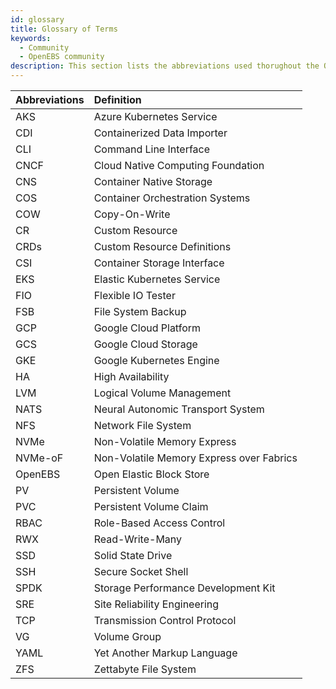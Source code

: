```yaml
---
id: glossary
title: Glossary of Terms
keywords:
  - Community
  - OpenEBS community
description: This section lists the abbreviations used thorughout the OpenEBS documentation
---
```


| Abbreviations | Definition | 
| :--- | :--- | 
| AKS |	Azure Kubernetes Service |
| CDI |	Containerized Data Importer |
| CLI |	Command Line Interface |
| CNCF | Cloud Native Computing Foundation |
| CNS |	Container Native Storage |
| COS |	Container Orchestration Systems |
| COW |	Copy-On-Write |
| CR | Custom Resource |
| CRDs | Custom Resource Definitions |
| CSI |	Container Storage Interface |
| EKS |	Elastic Kubernetes Service |
| FIO |	Flexible IO Tester |
| FSB |	File System Backup |
| GCP |	Google Cloud Platform |
| GCS |	Google Cloud Storage |
| GKE |	Google Kubernetes Engine |
| HA | High Availability |
| LVM |	Logical Volume Management |
| NATS | Neural Autonomic Transport System |
| NFS |	Network File System |
| NVMe | Non-Volatile Memory Express |
| NVMe-oF |	Non-Volatile Memory Express over Fabrics |
| OpenEBS |	Open Elastic Block Store |
| PV | Persistent Volume |
| PVC |	Persistent Volume Claim |
| RBAC | Role-Based Access Control |
| RWX | Read-Write-Many |
| SSD | Solid State Drive |
| SSH | Secure Socket Shell |
| SPDK | Storage Performance Development Kit |
| SRE |	Site Reliability Engineering |
| TCP |	Transmission Control Protocol |
| VG | Volume Group |
| YAML | Yet Another Markup Language |
| ZFS |	Zettabyte File System |
